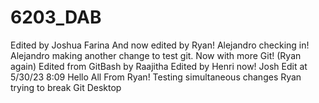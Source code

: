 # 6203_DAB
Edited by Joshua Farina
And now edited by Ryan!
Alejandro checking in!
Alejandro making another change to test git.
Now with more Git! (Ryan again)
Edited from GitBash by Raajitha
Edited by Henri now!
Josh Edit at 5/30/23 8:09
Hello All From Ryan!
Testing simultaneous changes
Ryan trying to break Git Desktop

